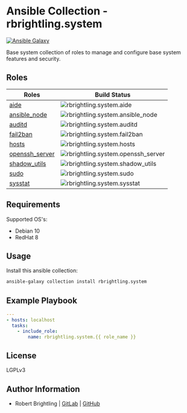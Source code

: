 Ansible Collection - rbrightling.system
=======================================

[![Ansible Galaxy](http://img.shields.io/badge/galaxy-rbrightling.system-660198.svg?style=flat)](https://galaxy.ansible.com/rbrightling/system)

Base system collection of roles to manage and configure base system features and security.

Roles
-----

| Roles                                                                                                     | Build Status                                                                                                                                                     |
| --------------------------------------------------------------------------------------------------------- | ---------------------------------------------------------------------------------------------------------------------------------------------------------------- |
| [aide](https://github.com/rbrightling/ansible-collection-system/tree/main/roles/aide)                     | ![rbrightling.system.aide](https://github.com/rbrightling/ansible-collection-system/workflows/rbrightling.system.aide/badge.svg?branch=main)                     |
| [ansible_node](https://github.com/rbrightling/ansible-collection-system/tree/main/roles/ansible_node)     | ![rbrightling.system.ansible_node](https://github.com/rbrightling/ansible-collection-system/workflows/rbrightling.system.ansible_node/badge.svg?branch=main)     |
| [auditd](https://github.com/rbrightling/ansible-collection-system/tree/main/roles/auditd)                 | ![rbrightling.system.auditd](https://github.com/rbrightling/ansible-collection-system/workflows/rbrightling.system.auditd/badge.svg?branch=main)                 |
| [fail2ban](https://github.com/rbrightling/ansible-collection-system/tree/main/roles/fail2ban)             | ![rbrightling.system.fail2ban](https://github.com/rbrightling/ansible-collection-system/workflows/rbrightling.system.fail2ban/badge.svg?branch=main)             |
| [hosts](https://github.com/rbrightling/ansible-collection-system/tree/main/roles/hosts)                   | ![rbrightling.system.hosts](https://github.com/rbrightling/ansible-collection-system/workflows/rbrightling.system.hosts/badge.svg?branch=main)                   |
| [openssh_server](https://github.com/rbrightling/ansible-collection-system/tree/main/roles/openssh_server) | ![rbrightling.system.openssh_server](https://github.com/rbrightling/ansible-collection-system/workflows/rbrightling.system.openssh_server/badge.svg?branch=main) |
| [shadow_utils](https://github.com/rbrightling/ansible-collection-system/tree/main/roles/shadow_utils)     | ![rbrightling.system.shadow_utils](https://github.com/rbrightling/ansible-collection-system/workflows/rbrightling.system.shadow_utils/badge.svg?branch=main)     |
| [sudo](https://github.com/rbrightling/ansible-collection-system/tree/main/roles/sudo)                     | ![rbrightling.system.sudo](https://github.com/rbrightling/ansible-collection-system/workflows/rbrightling.system.sudo/badge.svg?branch=main)                     |
| [sysstat](https://github.com/rbrightling/ansible-collection-system/tree/main/roles/sysstat)               | ![rbrightling.system.sysstat](https://github.com/rbrightling/ansible-collection-system/workflows/rbrightling.system.sysstat/badge.svg?branch=main)               |

Requirements
------------

Supported OS's:
  - Debian 10
  - RedHat 8

Usage
-----

Install this ansible collection:

```bash
ansible-galaxy collection install rbrightling.system
```

Example Playbook
----------------

```yaml
---
- hosts: localhost
  tasks:
    - include_role:
        name: rbrightling.system.{{ role_name }}
```

License
-------

LGPLv3

Author Information
------------------

- Robert Brightling | [GitLab](https://gitlab.com/brightling) | [GitHub](https://github.com/rbrightling)
